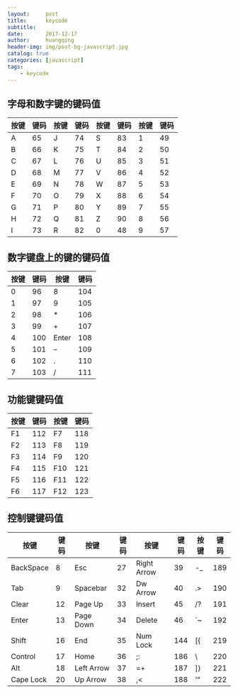 ```yaml
---
layout:     post
title:      keycode
subtitle:   
date:       2017-12-17
author:     huangqing
header-img: img/post-bg-javascript.jpg
catalog: true
categories: [javascript]
tags:
    - keycode
---
```


## 字母和数字键的键码值

|按键	|键码	|按键	|键码	|按键	|键码	|按键	|键码 |
|---- |---- |---- |---- |---- |---- |---- |----|
|A	|65 | J |74	|S	|83	|1  |49 |
|B	|66	|K	|75	|T	|84	|2	|50 |
|C	|67	|L	|76	|U	|85	|3	|51 |
|D	|68	|M	|77	|V	|86	|4	|52 |
|E	|69	|N	|78	|W	|87	|5	|53 |
|F	|70	|O	|79	|X	|88	|6	|54 |
|G	|71	|P	|80	|Y	|89	|7	|55 |
|H	|72	|Q	|81	|Z	|90	|8	|56 |
|I	|73	|R	|82	|0	|48	|9	|57 |

## 数字键盘上的键的键码值

|按键	|键码	|按键	|键码 |
|---- |---- |---- |---- |
|0	|96	    |8	    |104|
|1	|97	    |9	    |105|
|2	|98	    |*	    |106|
|3	|99	    |+	    |107|
|4	|100	|Enter	|108|
|5	|101	|–	    |109|
|6	|102	|.	    |110|
|7	|103	|/	    |111|


## 功能键键码值

|按键	|键码	|按键	|键码|
|---- |---- |---- |---- |
|F1	|112	|F7	    |118|
|F2	|113	|F8	    |119|
|F3	|114	|F9	    |120|
|F4	|115	|F10	|121|
|F5	|116	|F11	|122|
|F6	|117	|F12	|123|


## 控制键键码值


|按键	|键码	|按键	|键码	|按键	|键码	|按键	|键码|
|---- |---- |---- |---- |---- |---- |---- |----|
|BackSpace	|8	|Esc	    |27	|Right Arrow	|39	    |-_	|189|
|Tab	    |9	|Spacebar	|32	|Dw Arrow	    |40	    |.>	|190|
|Clear	    |12	|Page Up	|33	|Insert	        |45	    |/?	|191|
|Enter	    |13	|Page Down	|34	|Delete	        |46	    |`~	|192|
|Shift	    |16	|End	    |35	|Num Lock	    |144	|[{	|219|
|Control	|17	|Home	    |36	|;:	            |186	|\	|220|
|Alt	    |18	|Left Arrow	|37	|=+	            |187	|]}	|221|
|Cape Lock	|20	|Up Arrow	|38	|,<	            |188	|‘“	|222|
